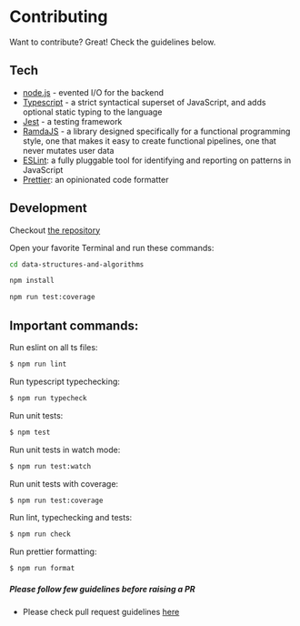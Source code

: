# Contributing

Want to contribute? Great! Check the guidelines below.

## Tech

- [node.js](http://nodejs.org) - evented I/O for the backend
- [Typescript](https://www.typescriptlang.org/) - a strict syntactical superset of JavaScript, and adds optional static typing to the language
- [Jest](https://jestjs.io/) - a testing framework
- [RamdaJS](https://ramdajs.com/) - a library designed specifically for a functional programming style, one that makes it easy to create functional pipelines, one that never mutates user data
- [ESLint](https://eslint.org/): a fully pluggable tool for identifying and reporting on patterns in JavaScript
- [Prettier](https://prettier.io/): an opinionated code formatter

## Development

Checkout [the repository](https://github.com/pgmanutd/data-structures-and-algorithms.git)

Open your favorite Terminal and run these commands:

```bash
cd data-structures-and-algorithms

npm install

npm run test:coverage
```

## Important commands:

Run eslint on all ts files:

```bash
$ npm run lint
```

Run typescript typechecking:

```bash
$ npm run typecheck
```

Run unit tests:

```bash
$ npm test
```

Run unit tests in watch mode:

```bash
$ npm run test:watch
```

Run unit tests with coverage:

```bash
$ npm run test:coverage
```

Run lint, typechecking and tests:

```bash
$ npm run check
```

Run prettier formatting:

```bash
$ npm run format
```

##### Please follow few guidelines before raising a PR

- Please check pull request guidelines [here](./PULL_REQUEST_TEMPLATE.md)
